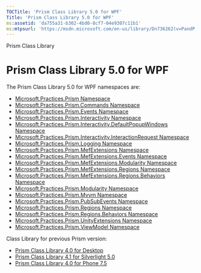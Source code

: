 ```yaml
---
TOCTitle: 'Prism Class Library 5.0 for WPF'
Title: 'Prism Class Library 5.0 for WPF'
ms:assetid: 'da755a31-b302-4bd0-8cf7-04e9307c11b1'
ms:mtpsurl: 'https://msdn.microsoft.com/en-us/library/Dn736262(v=PandP.50)'
---
```


Prism Class Library

Prism Class Library 5.0 for WPF
===============================

The Prism Class Library 5.0 for WPF namespaces are:

-   [Microsoft.Practices.Prism Namespace](https://msdn.microsoft.com/library/microsoft.practices.prism)
-   [Microsoft.Practices.Prism.Commands Namespace](https://msdn.microsoft.com/library/microsoft.practices.prism.commands)
-   [Microsoft.Practices.Prism.Events Namespace](https://msdn.microsoft.com/library/microsoft.practices.prism.events)
-   [Microsoft.Practices.Prism.Interactivity Namespace](https://msdn.microsoft.com/library/microsoft.practices.prism.interactivity)
-   [Microsoft.Practices.Prism.Interactivity.DefaultPopupWindows Namespace](https://msdn.microsoft.com/library/microsoft.practices.prism.interactivity.defaultpopupwindows)
-   [Microsoft.Practices.Prism.Interactivity.InteractionRequest Namespace](https://msdn.microsoft.com/library/microsoft.practices.prism.interactivity.interactionrequest)
-   [Microsoft.Practices.Prism.Logging Namespace](https://msdn.microsoft.com/library/microsoft.practices.prism.logging)
-   [Microsoft.Practices.Prism.MefExtensions Namespace](https://msdn.microsoft.com/library/microsoft.practices.prism.mefextensions)
-   [Microsoft.Practices.Prism.MefExtensions.Events Namespace](https://msdn.microsoft.com/library/microsoft.practices.prism.mefextensions.events)
-   [Microsoft.Practices.Prism.MefExtensions.Modularity Namespace](https://msdn.microsoft.com/library/microsoft.practices.prism.mefextensions.modularity)
-   [Microsoft.Practices.Prism.MefExtensions.Regions Namespace](https://msdn.microsoft.com/library/microsoft.practices.prism.mefextensions.regions)
-   [Microsoft.Practices.Prism.MefExtensions.Regions.Behaviors Namespace](https://msdn.microsoft.com/library/microsoft.practices.prism.mefextensions.regions.behaviors)
-   [Microsoft.Practices.Prism.Modularity Namespace](https://msdn.microsoft.com/library/microsoft.practices.prism.modularity)
-   [Microsoft.Practices.Prism.Mvvm Namespace](https://msdn.microsoft.com/library/microsoft.practices.prism.mvvm)
-   [Microsoft.Practices.Prism.PubSubEvents Namespace](https://msdn.microsoft.com/library/microsoft.practices.prism.pubsubevents)
-   [Microsoft.Practices.Prism.Regions Namespace](https://msdn.microsoft.com/library/microsoft.practices.prism.regions)
-   [Microsoft.Practices.Prism.Regions.Behaviors Namespace](https://msdn.microsoft.com/library/microsoft.practices.prism.regions.behaviors)
-   [Microsoft.Practices.Prism.UnityExtensions Namespace](https://msdn.microsoft.com/library/microsoft.practices.prism.unityextensions)
-   [Microsoft.Practices.Prism.ViewModel Namespace](https://msdn.microsoft.com/library/microsoft.practices.prism.viewmodel)

Class Library for previous Prism version:

-   [Prism Class Library 4.0 for Desktop](http://aka.ms/prism-wpfsl-prism40refdocchm)
-   [Prism Class Library 4.1 for Silverlight 5.0](http://aka.ms/prism-wpfsl-prism40refdocchm)
-   [Prism Class Library 4.0 for Phone 7.5](http://aka.ms/prism-wpfsl-prism40refdocchm)
